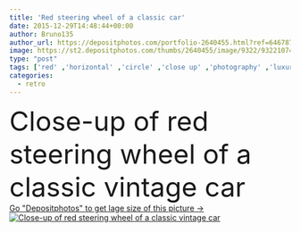 ```yaml
---
title: 'Red steering wheel of a classic car'
date: 2015-12-29T14:48:44+00:00
author: Bruno135
author_url: https://depositphotos.com/portfolio-2640455.html?ref=64678756
image: https://st2.depositphotos.com/thumbs/2640455/image/9322/93221074/api_thumb_450.jpg?forcejpeg=true
type: "post"
tags: ['red' ,'horizontal' ,'circle' ,'close up' ,'photography' ,'luxury' ,'shiny' ,'day' ,'metal' ,'elegance' ,'detail' ,'transportation' ,'antique' ,'old' ,'vintage' ,'classic' ,'nostalgia' ,'dashboard' ,'control' ,'Full Frame' ,'Motor vehicle' ,'mode of transport' ,'steering wheel' ,'no people' ,'Vehicle Part' ,'Vehicle Interior' ,'bright color' ,'Vintage Car' ,'Differential Focus' ,'Colour Image' ,'Retro Styled' ,'collectors car' ,'car interior' ]
categories: 
  - retro
---
```

<div aling="center">
            <font size="60"> Close-up of red steering wheel of a classic vintage car</font>   
</div>
<div>
    <a href='https://st2.depositphotos.com/thumbs/2640455/image/9322/93221074/api_thumb_450.jpg?forcejpeg=true?ref=64678756' target=_blank > Go "Depositphotos" to get lage size of this picture ->
        <img href='https://st2.depositphotos.com/thumbs/2640455/image/9322/93221074/api_thumb_450.jpg?forcejpeg=true?ref=64678756' src='https://st2.depositphotos.com/2640455/9322/i/950/depositphotos_93221074-stock-photo-red-steering-wheel-of-a.jpg?forcejpeg=true' alt='Close-up of red steering wheel of a classic vintage car' >
    </a>
</div>
